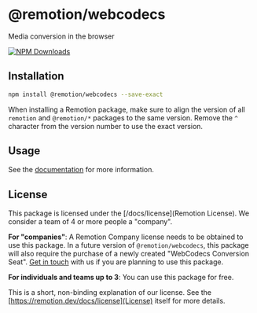 # @remotion/webcodecs
 
Media conversion in the browser
 
[![NPM Downloads](https://img.shields.io/npm/dm/@remotion/webcodecs.svg?style=flat&color=black&label=Downloads)](https://npmcharts.com/compare/@remotion/webcodecs?minimal=true)
 
## Installation
 
```bash
npm install @remotion/webcodecs --save-exact
```
 
When installing a Remotion package, make sure to align the version of all `remotion` and `@remotion/*` packages to the same version.
Remove the `^` character from the version number to use the exact version.
 
## Usage
 
See the [documentation](https://remotion.dev/webcodecs) for more information.

## License
This package is licensed under the [/docs/license](Remotion License).
We consider a team of 4 or more people a "company".

**For "companies"**: A Remotion Company license needs to be obtained to use this package.
In a future version of `@remotion/webcodecs`, this package will also require the purchase of a newly created "WebCodecs Conversion Seat". [Get in touch](https://remotion.dev/contact) with us if you are planning to use this package.

**For individuals and teams up to 3**: You can use this package for free.

This is a short, non-binding explanation of our license. See the [https://remotion.dev/docs/license](License) itself for more details.
